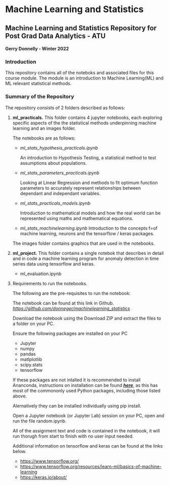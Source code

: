 # Machine Learning and Statistics
## Machine Learning and Statistics Repository for Post Grad Data Analytics - ATU
#### Gerry Donnelly - Winter 2022

### Introduction
This repository contains all of the noteboks and associated files for this course module. The module is an introduction to Machine Learning(ML) and ML relevant statistical methods. 

### Summary of the Repository
The repository consists of 2 folders described as follows:
1. **ml_practicals.**
   This folder contains 4 jupyter notebooks, each exploring specific aspects of the the statistical methods underpinning machine learning and an images folder. 
   
   The notebooks are as follows:
   - *ml_stats_hypothesis_practicals.ipynb*
     
        An introduction to Hypothesis Testing, a statistical method to test assumptions about populations.

   - *ml_stats_parameters_practicals.ipynb*

        Looking at Linear Regression and methods to fit optimum function parameters to accurately represent relationships between dependant and independant variables.

   - *ml_stats_practicals_models.ipynb*

        Introduction to mathematical models and how the real world can be represented using maths and mathematical equations. 

   - *ml_stats_machinelearning.ipynb*
        Introduction to the concepts f=of machine learning, neurons and the tensorflow / keras packages.
   
   The images folder contains graphics that are used in the notebooks. 

2. **ml_project.**
    This folder contains a single notebok that describes in detail and in code a machine learning program for anomaly detection in time series data using tensorflow and keras.
    
    - ml_evaluation.ipynb  
  
3. Requirements to run the notebooks.
   
   The following are the pre-requisites to run the notebook:

    The notebook can be found at this link in Github.
        *https://github.com/donneger/machinelearning_statistics*

    Download the notebook using the Download ZIP and extract the files to a folder on your PC.

    Ensure the following packages are installed on your PC

    - Jupyter  
    - numpy
    - pandas  
    - matlplotlib   
    - scipy.stats  
    - tensorflow 

    If these packages are not intalled it is recommended to install Ananconda, instructions on installation can be found [***here***](https://docs.anaconda.com/anaconda/install/index.html), as this has most of the commononly used Python packages, including those listed above.

    Alernatively they can be installed individually using pip install.

    Open a Jupyter notebook (or Jupyter Lab) session on your PC, open and run the file random.ipynb.

    All of the assignment text and code is contained in the notebook, it will run thorugh from start to finish with no user input needed.

    Additional information on tensorflow and keras can be found at the links below.
   - https://www.tensorflow.org/
   - https://www.tensorflow.org/resources/learn-ml/basics-of-machine-learning
   - https://keras.io/about/

